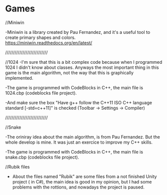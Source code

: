 # Games

//Miniwin

-Miniwin is a library created by Pau Fernandez, and it's a useful tool to create primary shapes and colors.
https://miniwin.readthedocs.org/en/latest/

///////////////////////////

//1024
-I'm sure that this is a bit complex code because when I programmed 1024 I didn't know about classes. Anyways the most important thing in this game is the main algorithm, not the way that this is graphically implemented.

-The game is programmed with CodeBlocks in C++, the main file is 1024.cbp (codeblocks file project).

-And make sure the box "Have g++ follow the C++11 ISO C++ language standard [-std=c++11]" is checked (Toolbar -> Settings -> Compiler)


///////////////////////////

//Snake

-The oriniray idea about the main algorithm, is from Pau Fernandez. But the whole develop is mine. It was just an exercice to improve my C++ skills.

-The game is programmed with CodeBlocks in C++, the main file is snake.cbp (codeblocks file project).


//Rubik files

- About the files named "Rubik" are some files from a not finished Unity project ( in C#), the main idea is good in my opinion, but I had some problems with the rottions, and nowadays the project is paused.
